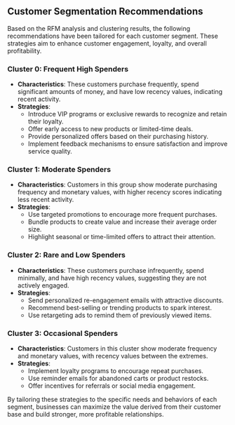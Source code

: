 ## Customer Segmentation Recommendations

Based on the RFM analysis and clustering results, the following recommendations have been tailored for each customer segment. These strategies aim to enhance customer engagement, loyalty, and overall profitability.

### Cluster 0: Frequent High Spenders
- **Characteristics**: These customers purchase frequently, spend significant amounts of money, and have low recency values, indicating recent activity.
- **Strategies**:
  - Introduce VIP programs or exclusive rewards to recognize and retain their loyalty.
  - Offer early access to new products or limited-time deals.
  - Provide personalized offers based on their purchasing history.
  - Implement feedback mechanisms to ensure satisfaction and improve service quality.

### Cluster 1: Moderate Spenders
- **Characteristics**: Customers in this group show moderate purchasing frequency and monetary values, with higher recency scores indicating less recent activity.
- **Strategies**:
  - Use targeted promotions to encourage more frequent purchases.
  - Bundle products to create value and increase their average order size.
  - Highlight seasonal or time-limited offers to attract their attention.

### Cluster 2: Rare and Low Spenders
- **Characteristics**: These customers purchase infrequently, spend minimally, and have high recency values, suggesting they are not actively engaged.
- **Strategies**:
  - Send personalized re-engagement emails with attractive discounts.
  - Recommend best-selling or trending products to spark interest.
  - Use retargeting ads to remind them of previously viewed items.

### Cluster 3: Occasional Spenders
- **Characteristics**: Customers in this cluster show moderate frequency and monetary values, with recency values between the extremes.
- **Strategies**:
  - Implement loyalty programs to encourage repeat purchases.
  - Use reminder emails for abandoned carts or product restocks.
  - Offer incentives for referrals or social media engagement.

By tailoring these strategies to the specific needs and behaviors of each segment, businesses can maximize the value derived from their customer base and build stronger, more profitable relationships.

